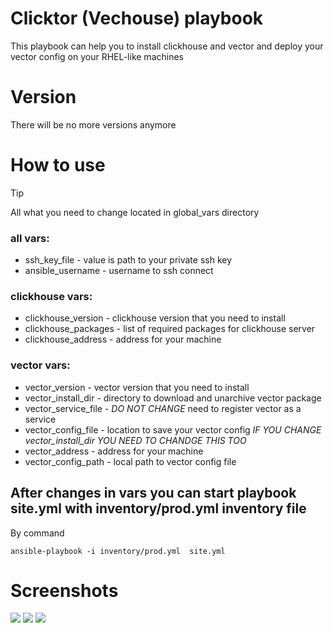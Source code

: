 # Clicktor (Vechouse) playbook
This playbook can help you to install clickhouse and vector and deploy your vector config on your RHEL-like machines
# Version
There will be no more versions anymore
# How to use
> [!TIP]
> All what you need to change located in global_vars directory
### all vars:
- ssh_key_file - value is path to your private ssh key
- ansible_username - username to ssh connect
### clickhouse vars:
- clickhouse_version - clickhouse version that you need to install
- clickhouse_packages - list of required packages for clickhouse server
- clickhouse_address - address for your machine
### vector vars:
- vector_version - vector version that you need to install
- vector_install_dir - directory to download and unarchive vector package
- vector_service_file - *DO NOT CHANGE* need to register vector as a service
- vector_config_file - location to save your vector config *IF YOU CHANGE vector_install_dir YOU NEED TO CHANDGE THIS TOO*
- vector_address - address for your machine
- vector_config_path - local path to vector config file
## After changes in vars you can start playbook site.yml with inventory/prod.yml inventory file
By command

`ansible-playbook -i inventory/prod.yml  site.yml`

# Screenshots
![](https://github.com/DaddyMorlan/ansible-02/blob/main/screenshots/2%20playbook%20check.png)
![](https://github.com/DaddyMorlan/ansible-02/blob/main/screenshots/2%20playbook.png)
![](https://github.com/DaddyMorlan/ansible-02/blob/main/screenshots/2.5.png)
